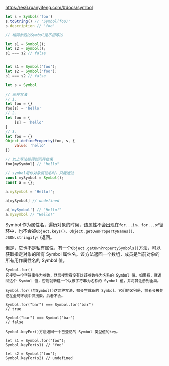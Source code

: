 https://es6.ruanyifeng.com/#docs/symbol

```js
let s = Symbol('foo')
s.toString() // 'Symbol(foo)'
s.description // 'foo'
```



```js
// 相同参数的Symbol是不相等的

let s1 = Symbol();
let s2 = Symbol();
s1 === s2 // false


let s1 = Symbol('foo');
let s2 = Symbol('foo');
s1 === s2 // false
```



```js
let s = Symbol

// 三种写法
// 1.
let foo = {}
foo[s] = 'hello'
// 2.
let foo = {
	[s] = 'hello'
}
// 3.
let foo = {}
Object.defineProperty(foo, s, {
	value: 'hello'
})

// 以上写法都得到同样结果
foo[mySymbol] // "hello"
```



```js
// symbol用作对象属性名时，只能通过
const mySymbol = Symbol();
const a = {};

a.mySymbol = 'Hello!';

a[mySymbol] // undefined

a['mySymbol'] // "Hello!"
a.mySymbol // "Hello!"
```



Symbol 作为属性名，遍历对象的时候，该属性不会出现在`for...in`、`for...of`循环中，也不会被`Object.keys()`、`Object.getOwnPropertyNames()`、`JSON.stringify()`返回。

但是，它也不是私有属性，有一个`Object.getOwnPropertySymbols()`方法，可以获取指定对象的所有 Symbol 属性名。该方法返回一个数组，成员是当前对象的所有用作属性名的 Symbol 值。





```
Symbol.for()  
它接受一个字符串作为参数，然后搜索有没有以该参数作为名称的 Symbol 值。如果有，就返回这个 Symbol 值，否则就新建一个以该字符串为名称的 Symbol 值，并将其注册到全局。

Symbol.for()与Symbol()这两种写法，都会生成新的 Symbol。它们的区别是，前者会被登记在全局环境中供搜索，后者不会。

Symbol.for("bar") === Symbol.for("bar")
// true

Symbol("bar") === Symbol("bar")
// false

```

```
Symbol.keyFor()方法返回一个已登记的 Symbol 类型值的key。

let s1 = Symbol.for("foo");
Symbol.keyFor(s1) // "foo"

let s2 = Symbol("foo");
Symbol.keyFor(s2) // undefined
```

